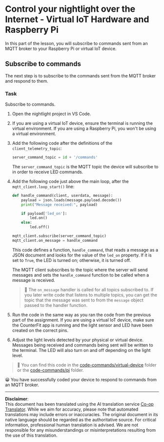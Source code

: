 <!--
CO_OP_TRANSLATOR_METADATA:
{
  "original_hash": "c527ce85d69b1a3875366ec61cbed8aa",
  "translation_date": "2025-08-28T19:57:43+00:00",
  "source_file": "1-getting-started/lessons/4-connect-internet/single-board-computer-commands.md",
  "language_code": "en"
}
-->
# Control your nightlight over the Internet - Virtual IoT Hardware and Raspberry Pi

In this part of the lesson, you will subscribe to commands sent from an MQTT broker to your Raspberry Pi or virtual IoT device.

## Subscribe to commands

The next step is to subscribe to the commands sent from the MQTT broker and respond to them.

### Task

Subscribe to commands.

1. Open the nightlight project in VS Code.

1. If you are using a virtual IoT device, ensure the terminal is running the virtual environment. If you are using a Raspberry Pi, you won't be using a virtual environment.

1. Add the following code after the definitions of the `client_telemetry_topic`:

    ```python
    server_command_topic = id + '/commands'
    ```

    The `server_command_topic` is the MQTT topic the device will subscribe to in order to receive LED commands.

1. Add the following code just above the main loop, after the `mqtt_client.loop_start()` line:

    ```python
    def handle_command(client, userdata, message):
        payload = json.loads(message.payload.decode())
        print("Message received:", payload)
    
        if payload['led_on']:
            led.on()
        else:
            led.off()
    
    mqtt_client.subscribe(server_command_topic)
    mqtt_client.on_message = handle_command
    ```

    This code defines a function, `handle_command`, that reads a message as a JSON document and looks for the value of the `led_on` property. If it is set to `True`, the LED is turned on; otherwise, it is turned off.

    The MQTT client subscribes to the topic where the server will send messages and sets the `handle_command` function to be called when a message is received.

    > 💁 The `on_message` handler is called for all topics subscribed to. If you later write code that listens to multiple topics, you can get the topic that the message was sent to from the `message` object passed to the handler function.

1. Run the code in the same way as you ran the code from the previous part of the assignment. If you are using a virtual IoT device, make sure the CounterFit app is running and the light sensor and LED have been created on the correct pins.

1. Adjust the light levels detected by your physical or virtual device. Messages being received and commands being sent will be written to the terminal. The LED will also turn on and off depending on the light level.

> 💁 You can find this code in the [code-commands/virtual-device](../../../../../1-getting-started/lessons/4-connect-internet/code-commands/virtual-device) folder or the [code-commands/pi](../../../../../1-getting-started/lessons/4-connect-internet/code-commands/pi) folder.

😀 You have successfully coded your device to respond to commands from an MQTT broker.

---

**Disclaimer**:  
This document has been translated using the AI translation service [Co-op Translator](https://github.com/Azure/co-op-translator). While we aim for accuracy, please note that automated translations may include errors or inaccuracies. The original document in its native language should be regarded as the authoritative source. For critical information, professional human translation is advised. We are not responsible for any misunderstandings or misinterpretations resulting from the use of this translation.